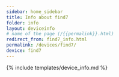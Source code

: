```yaml
---
sidebar: home_sidebar
title: Info about find7
folder: info
layout: deviceinfo
# name of the page (/{{permalink}}.html)
redirect_from: find7_info.html
permalink: /devices/find7/
device: find7
---
```

{% include templates/device_info.md %}
